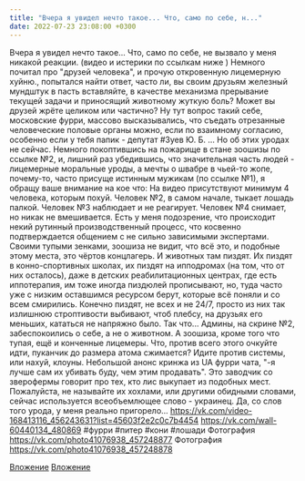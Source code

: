 ```yaml
---
title: "Вчера я увидел нечто такое... Что, само по себе, н..."
date: 2022-07-23 23:08:00 +0300
---
```


Вчера я увидел нечто такое... Что, само по себе, не вызвало у меня никакой реакции. (видео и истерики по ссылкам ниже )
Немного почитал про "друзей человека", и прочую откровенную лицемерную хуйню., попытался найти ответ, часто ли, вы своим друзьям железный мундштук в пасть вставляйте, в качестве механизма прерывание текущей задачи и приносящий животному жуткую боль? Может вы друзей жрёте целиком или частично? Ну тут вопрос такий себе, московские фурри, массово высказывались, что съедать отрезанные человеческие половые органы можно, если по взаимному согласию, особенно если у тебя папик - депутат #Зуев Ю. Б. ... Но об этих уродах не сейчас.
Немного покоптившись на пожарище в стане зоошизы по ссылке №2, и, лишний раз убедившись, что значительная часть людей - лицемерные моральные уроды, а мечты о швабре в чьей-то жопе, почему-то, часто присуще истинным мужикам (по ссылке №1), я обращу ваше внимание на кое что:
На видео присутствуют минимум 4 человека, которым похуй. Человек №2, в самом начале, тыкает лошадь палкой. Человек №3 наблюдает и не реагирует. Человек №4 снимает, но никак не вмешивается.
Есть у меня подозрение, что происходит некий рутинный производственный процесс, что косвенно подтверждается общением с не сильно зависимыми экспертами.
Своими тупыми зенками, зоошиза не видит, что всё это, и подобные этому места, это чёртов концлагерь. И животных там пиздят. Их пиздят в конно-спортивных школах, их пиздят на ипподромах (на том, что от них осталось), даже в детских реабилитационных центрах, где есть иппотерапия, им тоже иногда пиздюлей прописывают, но, туда часто уже с низким оставшимся ресурсом берут, которые всё поняли и со всем смирились. Конечно пиздят, не всех и не 24/7, просто из них так излишнюю строптивости выбивают, чтоб плебсу, на друзьях его меньших, кататься не напряжно было.
Так что... Админы, на скрине №2, забеспокоились о себе, а не о животном. А зоошиза, кроме того что тупая, ещё и конченные лицемеры. Что, против всего этого очкуйте идти, пуканчик до размера атома сжимается?
Идите против системы, или нахуй, клоуны.
Небольшой анонс кринжа из UA фурри чата, "-я лучше сам их убивать буду, чем этим продавать". Это заводчик со зверофермы говорит про тех, кто лис выкупает из подобных мест. Пожалуйста, не называйте их хохлами, или другими обидными словами, сейчас используется всеобъемлющее слово - украинец. Да, со слов того урода, у меня реально пригорело...
https://vk.com/video-168413116_456243631?list=45603f2e2c0c7b4454
https://vk.com/wall-60440134_480869
#фурри #питер #кони #лошади
Фотография
https://vk.com/photo41076938_457248877
Фотография
https://vk.com/photo41076938_457248878

[Вложение](https://vk.com/photo41076938_457248877)
[Вложение](https://vk.com/photo41076938_457248878)
